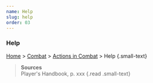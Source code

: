 ```yaml
---
name: Help
slug: help
order: 03
---
```

### Help
[Home](dm-operations-center) > [Combat](combat) > [Actions in Combat](actions-in-combat) > Help {.small-text}

> **Sources** <br/>
> Player's Handbook, p. xxx
{.read .small-text}